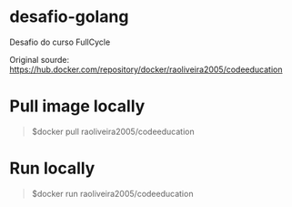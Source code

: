 # desafio-golang
Desafio do curso FullCycle

Original sourde: https://hub.docker.com/repository/docker/raoliveira2005/codeeducation

# Pull image locally
> $docker pull raoliveira2005/codeeducation

# Run locally
> $docker run raoliveira2005/codeeducation
